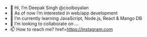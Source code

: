 - 👋 Hi, I’m Deepak Singh @coolboyalan
- 👀 As of now i’m interested in web/app development
- 🌱 I’m currently learning JavaScript, Node.js, React & Mango DB
- 💞️ I’m looking to collaborate on ...
- 📫 How to reach me? <a>href=https://instagram.com</a>

<!---
coolboyalan/coolboyalan is a ✨ special ✨ repository because its `README.md` (this file) appears on your GitHub profile.
You can click the Preview link to take a look at your changes.
--->
